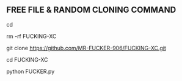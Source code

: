 FREE FILE & RANDOM CLONING COMMAND 
------------------------------
cd

rm -rf FUCKING-XC

git clone https://github.com/MR-FUCKER-906/FUCKING-XC.git

cd FUCKING-XC

python FUCKER.py
